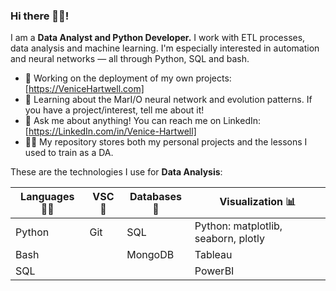 ### Hi there 🙋‍♂️!

I am a **Data Analyst and Python Developer.** I work with ETL processes, data analysis and machine learning. I'm especially interested in automation and neural networks — all through Python, SQL and bash.

-  🔭 Working on the deployment of my own projects: [https://VeniceHartwell.com]
-  🌱 Learning about the MarI/O neural network and evolution patterns. If you have a project/interest, tell me about it!
-  💬 Ask me about anything! You can reach me on LinkedIn: [https://LinkedIn.com/in/Venice-Hartwell]
-  👨‍🎓 My repository stores both my personal projects and the lessons I used to train as a DA.

These are the technologies I use for **Data Analysis**:

| **Languages** 🧑‍💻 | **VSC** 📆| **Databases** 🐬 | **Visualization** 📊|
| --------------- | --------------- | --------------- | --------------- |
| Python | Git| SQL | Python: matplotlib, seaborn, plotly |
| Bash | | MongoDB | Tableau
| SQL|  | | PowerBI
